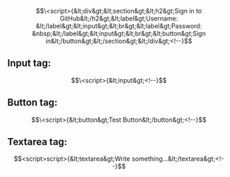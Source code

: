 $$\<script>{&lt;div&gt;&lt;section&gt;&lt;h2&gt;Sign in to GitHub&lt;/h2&gt;&lt;label&gt;Username: &lt;/label&gt;&lt;input&gt;&lt;br&gt;&lt;label&gt;Password: &nbsp;&lt;/label&gt;&lt;input&gt;&lt;br&gt;&lt;button&gt;Sign in&lt;/button&gt;&lt;/section&gt;&lt;/div&gt;<!--}$$
## Input tag:
$$\<script>{&lt;input&gt;<!--}$$
## Button tag:
$$\<script>{&lt;button&gt;Test Button&lt;/button&gt;<!--}$$
## Textarea tag:
$$<script>script>{&lt;textarea&gt;Write something...&lt;/textarea&gt;<!--}$$
